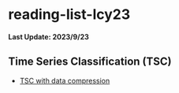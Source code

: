 # reading-list-lcy23

#### Last Update: 2023/9/23

## Time Series Classification (TSC)
 - [TSC with data compression](./TSC/TSC_data_compression.md)